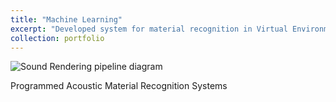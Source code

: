 ```yaml
---
title: "Machine Learning"
excerpt: "Developed system for material recognition in Virtual Environments <img src='images/pipeline-diagram.jpg'> "
collection: portfolio
---
```


![Sound Rendering pipeline diagram](../../images/pipeline-diagram.jpg)

Programmed Acoustic Material Recognition Systems 
